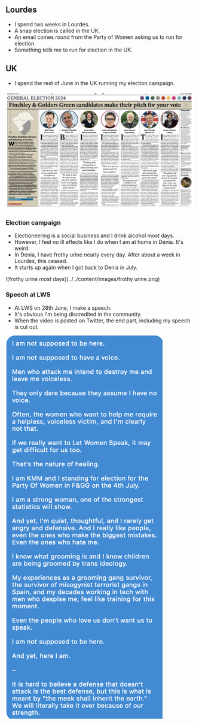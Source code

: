 ## Lourdes

- I spend two weeks in Lourdes.
- A snap election is called in the UK.
- An email comes round from the Party of Women asking us to run for election.
- Something tells me to run for election in the UK.

## UK

- I spend the rest of June in the UK running my election campaign.

![Barnet post](../../content/documents/barnet-post.png)

### Election campaign

- Electioneering is a social business and I drink alcohol most days.
- However, I feel no ill effects like I do when I am at home in Dénia. It's weird.
- In Denia, I have frothy urine nearly every day. After about a week in Lourdes, this ceased.
- It starts up again when I got back to Denia in July.

![frothy urine most days](../../content/images/frothy urine.png)

### Speech at LWS

- At LWS on 28th June, I make a speech.
- It's obvious I'm being discredited in the community.
- When the video is posted on Twitter, the end part, including my speech is cut out.

![my speech](../../content/documents/speeches/my-speech.png)
